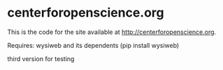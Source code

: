 centerforopenscience.org
========================

This is the code for the site available at http://centerforopenscience.org.

Requires: wysiweb and its dependents (pip install wysiweb)


third version for testing